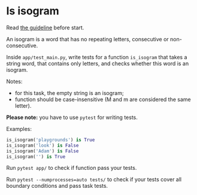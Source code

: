# Is isogram

Read [the guideline](https://github.com/mate-academy/py-task-guideline/blob/main/README.md) before start.

An isogram is a word that has no repeating letters, consecutive or non-consecutive.

Inside `app/test_main.py`, write tests for a function `is_isogram` that takes a string word, that contains only letters, 
and checks whether this word is an isogram.
 
Notes:

- for this task, the empty string is an isogram;
- function should be case-insensitive (M and m are considered the same letter).

**Please note:** you have to use `pytest` for writing tests.

Examples:
```python
is_isogram('playgrounds') is True
is_isogram('look') is False
is_isogram('Adam') is False
is_isogram('') is True
```

Run `pytest app/` to check if function pass your tests.

Run `pytest --numprocesses=auto tests/` to check if your tests cover all boundary conditions
and pass task tests.
